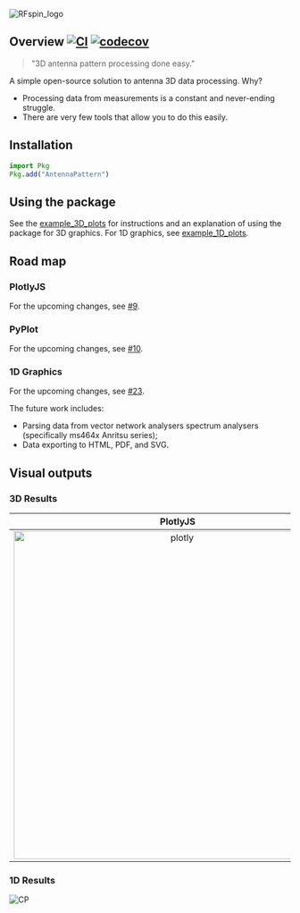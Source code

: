 ![RFspin_logo](https://github.com/RFspin/APattern.jl/assets/128054331/1a4c7715-ad1f-4b28-8d8d-0cea6c955dac)

## Overview [![CI](https://github.com/RFspin/APattern.jl/actions/workflows/CI.yml/badge.svg)](https://github.com/RFspin/APattern.jl/actions/workflows/CI.yml) [![codecov](https://codecov.io/gh/RFspin/APattern.jl/graph/badge.svg?token=MapVB9qg1G)](https://codecov.io/gh/RFspin/APattern.jl)

> "3D antenna pattern processing done easy."

A simple open-source solution to antenna 3D data processing. Why?
- Processing data from measurements is a constant and never-ending struggle.
- There are very few tools that allow you to do this easily.

## Installation
```julia
import Pkg
Pkg.add("AntennaPattern")
```

## Using the package
See the [example_3D_plots](example_3D_plots.jl) for instructions and an explanation of using the package for 3D graphics. For 1D graphics, see [example_1D_plots](example_1D_plots.jl).

## Road map
### PlotlyJS
For the upcoming changes, see [#9](https://github.com/RFspin/APattern.jl/issues/9).
### PyPlot
For the upcoming changes, see [#10](https://github.com/RFspin/APattern.jl/issues/10).
### 1D Graphics
For the upcoming changes, see [#23](https://github.com/RFspin/AntennaPattern.jl/issues/23).

The future work includes:
- Parsing data from vector network analysers spectrum analysers (specifically ms464x Anritsu series);
- Data exporting to HTML, PDF, and SVG.

## Visual outputs 
### 3D Results
 PlotlyJS            |  PyPlot
:-------------------------:|:-------------------------:
<img width="587" alt="plotly" src="https://github.com/RFspin/APattern.jl/assets/128054331/2ee48938-e0ae-4adb-9f80-2e04af6ea75b">  |  ![pyplot](https://github.com/RFspin/APattern.jl/assets/128054331/85d9244a-0908-41d2-8130-44e530fecb9c)

### 1D Results
![CP](https://github.com/RFspin/AntennaPattern.jl/assets/128054331/0bfc0ac7-2574-4e28-ac4d-b16f9ca5f837)
